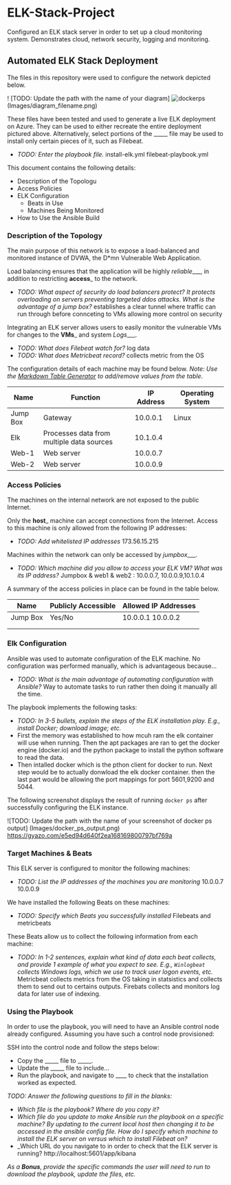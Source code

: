 # ELK-Stack-Project
Configured an ELK stack server in order to set up a cloud monitoring system. Demonstrates cloud, network security, logging and monitoring.
## Automated ELK Stack Deployment

The files in this repository were used to configure the network depicted below.

! [TODO: Update the path with the name of your diagram] ![dockerps](https://user-images.githubusercontent.com/61332852/130552198-b5d61bf4-fcee-47be-b537-899f00509cfb.png)
(Images/diagram_filename.png)

These files have been tested and used to generate a live ELK deployment on Azure. They can be used to either recreate the entire deployment pictured above. Alternatively, select portions of the _____ file may be used to install only certain pieces of it, such as Filebeat.

  - _TODO: Enter the playbook file._ 
	install-elk.yml
         filebeat-playbook.yml


This document contains the following details:
- Description of the Topologu
- Access Policies
- ELK Configuration
  - Beats in Use
  - Machines Being Monitored
- How to Use the Ansible Build


### Description of the Topology

The main purpose of this network is to expose a load-balanced and monitored instance of DVWA, the D*mn Vulnerable Web Application.

Load balancing ensures that the application will be highly _reliable____, in addition to restricting __access___ to the network.
- _TODO: What aspect of security do load balancers protect? It protects overloading on servers preventing targeted ddos attacks. What is the advantage of a jump box?_ establishes a clear tunnel where traffic can run through before connceting to VMs allowing more control on security

Integrating an ELK server allows users to easily monitor the vulnerable VMs for changes to the __VMs___ and system _Logs____.
- _TODO: What does Filebeat watch for?_ log data
- _TODO: What does Metricbeat record?_ collects metric from the OS

The configuration details of each machine may be found below.
_Note: Use the [Markdown Table Generator](http://www.tablesgenerator.com/markdown_tables) to add/remove values from the table_.

| Name     | Function | IP Address | Operating System |
|----------|----------|------------|------------------|
| Jump Box | Gateway  | 10.0.0.1   | Linux            |
| Elk      | Processes data from multiple data sources | 10.1.0.4 |     |
| Web-1    | Web server| 10.0.0.7  |                  |
| Web-2    | Web server| 10.0.0.9  |                  |

### Access Policies

The machines on the internal network are not exposed to the public Internet. 

Only the __host___ machine can accept connections from the Internet. Access to this machine is only allowed from the following IP addresses:
- _TODO: Add whitelisted IP addresses_ 173.56.15.215

Machines within the network can only be accessed by _jumpbox____.
- _TODO: Which machine did you allow to access your ELK VM? What was its IP address?_ Jumpbox & web1 & web2 : 10.0.0.7, 10.0.0.9,10.1.0.4

A summary of the access policies in place can be found in the table below.

| Name     | Publicly Accessible | Allowed IP Addresses |
|----------|---------------------|----------------------|
| Jump Box | Yes/No              | 10.0.0.1 10.0.0.2    |
|          |                     |                      |
|          |                     |                      |

### Elk Configuration

Ansible was used to automate configuration of the ELK machine. No configuration was performed manually, which is advantageous because...
- _TODO: What is the main advantage of automating configuration with Ansible?_ Way to automate tasks to run rather then doing it manually all the time.

The playbook implements the following tasks:
- _TODO: In 3-5 bullets, explain the steps of the ELK installation play. E.g., install Docker; download image; etc._
- First the memory was established to how mcuh ram the elk container will use when running. Then the apt packages are ran to get the docker engine (docker.io) and the python package to install the python software to read the data.
- Then intalled docker which is the pthon client for docker to run. Next step would be to actually donwload the elk docker container. then the last part would be allowing the port mappings for port 5601,9200 and 5044. 

The following screenshot displays the result of running `docker ps` after successfully configuring the ELK instance.

![TODO: Update the path with the name of your screenshot of docker ps output] (Images/docker_ps_output.png) https://gyazo.com/e5ed94d640f2ea168169800797bf769a

### Target Machines & Beats
This ELK server is configured to monitor the following machines:
- _TODO: List the IP addresses of the machines you are monitoring_ 10.0.0.7 10.0.0.9 

We have installed the following Beats on these machines:
- _TODO: Specify which Beats you successfully installed_ Filebeats and metricbeats

These Beats allow us to collect the following information from each machine:
- _TODO: In 1-2 sentences, explain what kind of data each beat collects, and provide 1 example of what you expect to see. E.g., `Winlogbeat` collects Windows logs, which we use to track user logon events, etc._
Metricbeat collects metrics from the OS taking in statsistics and collects them to send out to certains outputs. Firebats collects and monitors log data for later use of indexing.


### Using the Playbook
In order to use the playbook, you will need to have an Ansible control node already configured. Assuming you have such a control node provisioned: 

SSH into the control node and follow the steps below:
- Copy the _____ file to _____.
- Update the _____ file to include...
- Run the playbook, and navigate to ____ to check that the installation worked as expected.

_TODO: Answer the following questions to fill in the blanks:_
- _Which file is the playbook? Where do you copy it?_
- _Which file do you update to make Ansible run the playbook on a specific machine? By updating to the current local host then changing it to be accessed in the ansible config file. How do I specify which machine to install the ELK server on versus which to install Filebeat on?_
- _Which URL do you navigate to in order to check that the ELK server is running? http://localhost:5601/app/kibana

_As a **Bonus**, provide the specific commands the user will need to run to download the playbook, update the files, etc._
